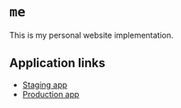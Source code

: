 # `me`

This is my personal website implementation.

## Application links

- [Staging app](https://mestaging.alemoretto.it)
- [Production app](https://me.alemoretto.it)
